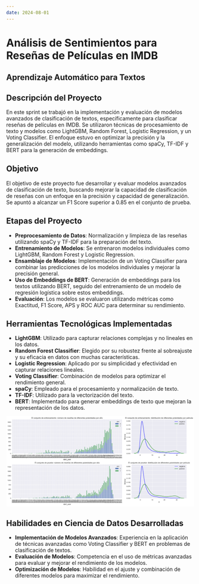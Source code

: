 ```yaml
---
date: 2024-08-01
---
```

# Análisis de Sentimientos para Reseñas de Películas en IMDB 

## Aprendizaje Automático para Textos

## Descripción del Proyecto

En este sprint se trabajó en la implementación y evaluación de modelos avanzados de clasificación de textos, específicamente para clasificar reseñas de películas en IMDB. Se utilizaron técnicas de procesamiento de texto y modelos como LightGBM, Random Forest, Logistic Regression, y un Voting Classifier. El enfoque estuvo en optimizar la precisión y la generalización del modelo, utilizando herramientas como spaCy, TF-IDF y BERT para la generación de embeddings.

## Objetivo
El objetivo de este proyecto fue desarrollar y evaluar modelos avanzados de clasificación de texto, buscando mejorar la capacidad de clasificación de reseñas con un enfoque en la precisión y capacidad de generalización. Se apuntó a alcanzar un F1 Score superior a 0.85 en el conjunto de prueba.

## Etapas del Proyecto
- **Preprocesamiento de Datos**: Normalización y limpieza de las reseñas utilizando spaCy y TF-IDF para la preparación del texto.
- **Entrenamiento de Modelos**: Se entrenaron modelos individuales como LightGBM, Random Forest y Logistic Regression.
- **Ensamblaje de Modelos**: Implementación de un Voting Classifier para combinar las predicciones de los modelos individuales y mejorar la precisión general.
- **Uso de Embeddings de BERT**: Generación de embeddings para los textos utilizando BERT, seguido del entrenamiento de un modelo de regresión logística sobre estos embeddings.
- **Evaluación**: Los modelos se evaluaron utilizando métricas como Exactitud, F1 Score, APS y ROC AUC para determinar su rendimiento.

## Herramientas Tecnológicas Implementadas
- **LightGBM**: Utilizado para capturar relaciones complejas y no lineales en los datos.
- **Random Forest Classifier**: Elegido por su robustez frente al sobreajuste y su eficacia en datos con muchas características.
- **Logistic Regression**: Aplicado por su simplicidad y efectividad en capturar relaciones lineales.
- **Voting Classifier**: Combinación de modelos para optimizar el rendimiento general.
- **spaCy**: Empleado para el procesamiento y normalización de texto.
- **TF-IDF**: Utilizado para la vectorización del texto.
- **BERT**: Implementado para generar embeddings de texto que mejoran la representación de los datos.


![Análisis de Sentimientos](/Proyectos/assets/cover_S4_analisis_sentimientos.png)

## Habilidades en Ciencia de Datos Desarrolladas
- **Implementación de Modelos Avanzados**: Experiencia en la aplicación de técnicas avanzadas como Voting Classifier y BERT en problemas de clasificación de textos.
- **Evaluación de Modelos**: Competencia en el uso de métricas avanzadas para evaluar y mejorar el rendimiento de los modelos.
- **Optimización de Modelos**: Habilidad en el ajuste y combinación de diferentes modelos para maximizar el rendimiento.

